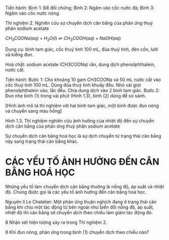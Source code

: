 Tiến hành:
Bình 1: Để đối chứng; Bình 2: Ngâm vào cốc nước đá; Bình 3: Ngâm vào cốc nước nóng.

Thí nghiệm 2. Nghiên cứu sự chuyển dịch cân bằng của phản ứng thuỷ phân sodium acetate

$CH_3COONa(aq) + H_2O(l) \rightleftharpoons CH_3COOH(aq) + NaOH(aq)$

Dụng cụ: bình tam giác, cốc thuỷ tinh 100 mL, đũa thuỷ tinh, đèn cồn, lưới và kiềng đun.

Hoá chất: sodium acetate (CH3COONa) rắn, dung dịch phenolphthalein, nước cất.

Tiến hành:
Bước 1: Cho khoảng 10 gam CH3COONa và 50 mL nước cất vào cốc thuỷ tinh 100 mL. Dùng đũa thuỷ tinh khuấy đều. Nhỏ vài giọt phenolphthalein vào, lắc đều. Chia dung dịch vào 2 bình tam giác.
Bước 2: Đun nhẹ bình (1) trong vài phút (Hình 1.3), bình (2) dùng để so sánh.

[Hình ảnh mô tả thí nghiệm với hai bình tam giác, một bình được đun nóng và chuyển sang màu hồng]

Hình 1.3. Thí nghiệm nghiên cứu ảnh hưởng của nhiệt độ đến sự chuyển dịch cân bằng của phản ứng thuỷ phân sodium acetate

Sự chuyển dịch cân bằng hoá học là sự dịch chuyển từ trạng thái cân bằng này sang trạng thái cân bằng khác.

# CÁC YẾU TỐ ẢNH HƯỞNG ĐẾN CÂN BẰNG HOÁ HỌC

Những yếu tố làm chuyển dịch cân bằng thường là nồng độ, áp suất và nhiệt độ. Chúng được gọi là các yếu tố ảnh hưởng đến cân bằng hoá học.

Nguyên lí Le Chatelier: Một phản ứng thuận nghịch đang ở trạng thái cân bằng khi chịu một tác động từ bên ngoài như biến đổi nồng độ, áp suất, nhiệt độ thì cân bằng sẽ chuyển dịch theo chiều làm giảm tác động đó.

8 Nhận xét hiện tượng xảy ra trong Thí nghiệm 2.

9 Khi đun nóng, phản ứng trong bình (1) chuyển dịch theo chiều nào?